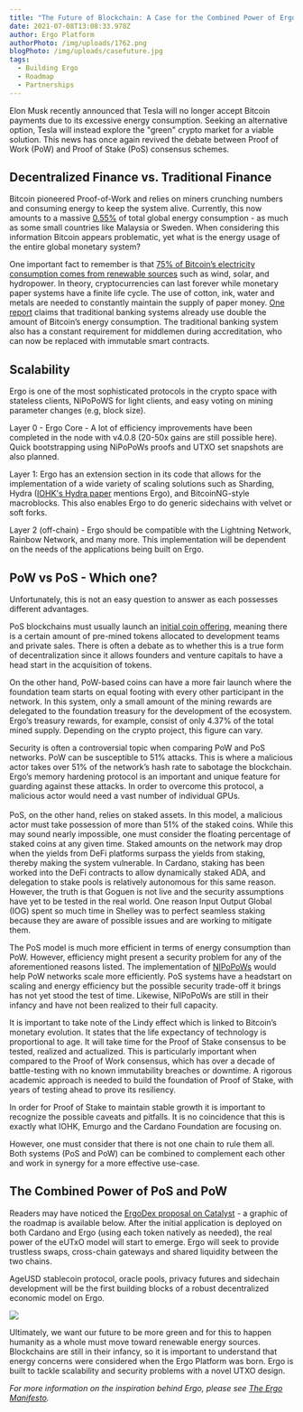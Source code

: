 ```yaml
---
title: "The Future of Blockchain: A Case for the Combined Power of Ergo and Cardano"
date: 2021-07-08T13:08:33.978Z
author: Ergo Platform
authorPhoto: /img/uploads/1762.png
blogPhoto: /img/uploads/casefuture.jpg
tags:
  - Building Ergo
  - Roadmap
  - Partnerships
---
```

<!--StartFragment-->

Elon Musk recently announced that Tesla will no longer accept Bitcoin payments due to its excessive energy consumption. Seeking an alternative option, Tesla will instead explore the "green" crypto market for a viable solution. This news has once again revived the debate between Proof of Work (PoW) and Proof of Stake (PoS) consensus schemes.

## Decentralized Finance vs. Traditional Finance

Bitcoin pioneered Proof-of-Work and relies on miners crunching numbers and consuming energy to keep the system alive. Currently, this now amounts to a massive [0.55%](https://cbeci.org/cbeci/comparisons) of total global energy consumption - as much as some small countries like Malaysia or Sweden. When considering this information Bitcoin appears problematic, yet what is the energy usage of the entire global monetary system?

One important fact to remember is that [75% of Bitcoin’s electricity consumption comes from renewable sources](https://www.ledger.com/energy-consumption-crypto-vs-fiat) such as wind, solar, and hydropower. In theory, cryptocurrencies can last forever while monetary paper systems have a finite life cycle. The use of cotton, ink, water and metals are needed to constantly maintain the supply of paper money. [One report](https://docsend.com/view/adwmdeeyfvqwecj2) claims that traditional banking systems already use double the amount of Bitcoin’s energy consumption. The traditional banking system also has a constant requirement for middlemen during accreditation, who can now be replaced with immutable smart contracts.

## Scalability

Ergo is one of the most sophisticated protocols in the crypto space with stateless clients, NiPoPoWS for light clients, and easy voting on mining parameter changes (e.g, block size).

Layer 0 - Ergo Core - A lot of efficiency improvements have been completed in the node with v4.0.8 (20-50x gains are still possible here). Quick bootstrapping using NiPoPoWs proofs and UTXO set snapshots are also planned.

Layer 1: Ergo has an extension section in its code that allows for the implementation of a wide variety of scaling solutions such as Sharding, Hydra ([IOHK's Hydra paper](https://iohk.io/en/research/library/papers/hydrafast-isomorphic-state-channels/) mentions Ergo), and BitcoinNG-style macroblocks. This also enables Ergo to do generic sidechains with velvet or soft forks.

Layer 2 (off-chain) - Ergo should be compatible with the Lightning Network, Rainbow Network, and many more. This implementation will be dependent on the needs of the applications being built on Ergo.

## PoW vs PoS - Which one?

Unfortunately, this is not an easy question to answer as each possesses different advantages. 

PoS blockchains must usually launch an [initial coin offering](https://www.investopedia.com/terms/i/initial-coin-offering-ico.asp), meaning there is a certain amount of pre-mined tokens allocated to development teams and private sales. There is often a debate as to whether this is a true form of decentralization since it allows founders and venture capitals to have a head start in the acquisition of tokens. 

On the other hand, PoW-based coins can have a more fair launch where the foundation team starts on equal footing with every other participant in the network. In this system, only a small amount of the mining rewards are delegated to the foundation treasury for the development of the ecosystem. Ergo’s treasury rewards, for example, consist of only 4.37% of the total mined supply. Depending on the crypto project, this figure can vary.

Security is often a controversial topic when comparing PoW and PoS networks. PoW can be susceptible to 51% attacks. This is where a malicious actor takes over 51% of the network’s hash rate to sabotage the blockchain. Ergo’s memory hardening protocol is an important and unique feature for guarding against these attacks. In order to overcome this protocol, a malicious actor would need a vast number of individual GPUs.\
\
PoS, on the other hand, relies on staked assets. In this model, a malicious actor must take possession of more than 51% of the staked coins. While this may sound nearly impossible, one must consider the floating percentage of staked coins at any given time. Staked amounts on the network may drop when the yields from DeFi platforms surpass the yields from staking, thereby making the system vulnerable. In Cardano, staking has been worked into the DeFi contracts to allow dynamically staked ADA, and delegation to stake pools is relatively autonomous for this same reason. However, the truth is that Goguen is not live and the security assumptions have yet to be tested in the real world. One reason Input Output Global (IOG) spent so much time in Shelley was to perfect seamless staking because they are aware of possible issues and are working to mitigate them. 

The PoS model is much more efficient in terms of energy consumption than PoW. However, efficiency might present a security problem for any of the aforementioned reasons listed. The implementation of [NIPoPoWs](https://nipopows.com/) would help PoW networks scale more efficiently. PoS systems have a headstart on scaling and energy efficiency but the possible security trade-off it brings has not yet stood the test of time. Likewise, NIPoPoWs are still in their infancy and have not been realized to their full capacity.

It is important to take note of the Lindy effect which is linked to Bitcoin’s monetary evolution. It states that the life expectancy of technology is proportional to age. It will take time for the Proof of Stake consensus to be tested, realized and actualized. This is particularly important when compared to the Proof of Work consensus, which has over a decade of battle-testing with no known immutability breaches or downtime. A rigorous academic approach is needed to build the foundation of Proof of Stake, with years of testing ahead to prove its resiliency. 

In order for Proof of Stake to maintain stable growth it is important to recognize the possible caveats and pitfalls. It is no coincidence that this is exactly what IOHK, Emurgo and the Cardano Foundation are focusing on.

However, one must consider that there is not one chain to rule them all. Both systems (PoS and PoW) can be combined to complement each other and work in synergy for a more effective use-case.

## The Combined Power of PoS and PoW

Readers may have noticed the [ErgoDex proposal on Catalyst](https://cardano.ideascale.com/a/dtd/ErgoDex-Plutus-Port/352410-48088) - a graphic of the roadmap is available below. After the initial application is deployed on both Cardano and Ergo (using each token natively as needed), the real power of the eUTxO model will start to emerge. Ergo will seek to provide trustless swaps, cross-chain gateways and shared liquidity between the two chains. 

AgeUSD stablecoin protocol, oracle pools, privacy futures and sidechain development will be the first building blocks of a robust decentralized economic model on Ergo.

![](https://lh5.googleusercontent.com/KRHyU3LiETc9NYy506_YHFAoCueIFckMU9cwpLp5pyZrWAZ7sVQt07-elduUMAE7NF2H0sXHPrKQSQnMsHVIerN5fP9xxp_-ogoiLtRxY9Oc_-SNrC6v7ZokGYptG8SZETc2xWum)

Ultimately, we want our future to be more green and for this to happen humanity as a whole must move toward renewable energy sources. Blockchains are still in their infancy, so it is important to understand that energy concerns were considered when the Ergo Platform was born. Ergo is built to tackle scalability and security problems with a novel UTXO design.

*For more information on the inspiration behind Ergo, please see [The Ergo Manifesto](https://ergoplatform.org/en/blog/2021-04-26-the-ergo-manifesto/).*

<!--EndFragment-->